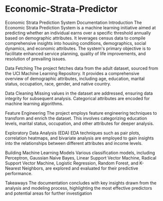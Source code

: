 # Economic-Strata-Predictor

Economic Strata Prediction System Documentation
Introduction
The Economic Strata Prediction System is a machine learning initiative aimed at predicting whether an individual earns over a specific threshold annually based on demographic attributes. It leverages census data to compile comprehensive insights into housing conditions, demographics, social dynamics, and economic attributes. The system's primary objective is to facilitate enhanced service planning, quality of life improvements, and resolution of prevailing issues.

Data Fetching
The project fetches data from the adult dataset, sourced from the UCI Machine Learning Repository. It provides a comprehensive overview of demographic attributes, including age, education, marital status, occupation, race, gender, and native country.

Data Cleaning
Missing values in the dataset are addressed, ensuring data integrity for subsequent analysis. Categorical attributes are encoded for machine learning algorithms.

Feature Engineering
The project employs feature engineering techniques to transform and enrich the dataset. This involves categorizing education levels, marital status, occupation, and other attributes for deeper analysis.

Exploratory Data Analysis (EDA)
EDA techniques such as pair plots, correlation heatmaps, and bivariate analysis are employed to gain insights into the relationships between different attributes and income levels.

Building Machine Learning Models
Various classification models, including Perceptron, Gaussian Naive Bayes, Linear Support Vector Machine, Radical Support Vector Machine, Logistic Regression, Random Forest, and K-Nearest Neighbors, are explored and evaluated for their predictive performance.

Takeaways
The documentation concludes with key insights drawn from the analysis and modeling process, highlighting the most effective predictors and potential areas for further investigation
